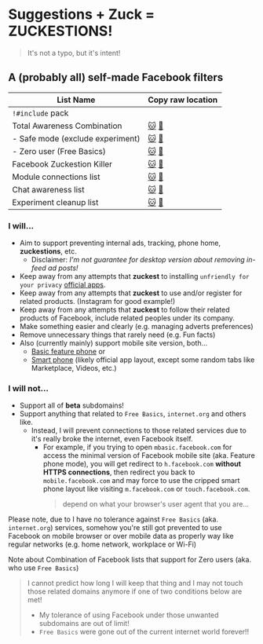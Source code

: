 # Suggestions + Zuck = **ZUCKESTIONS!**
> It's not a typo, but it's intent!

## A (probably all) self-made Facebook filters

| List Name | Copy raw location |
| ----- | ----- |
| `!#include` pack |  |
| Total Awareness Combination | [:cat:](https://github.com/kowith337/PersonalFilterListCollection/raw/master/filterlist/Combi-FacebookTotalAwareness.txt) [:pill:](https://gitlab.com/kowith337/PersonalFilterListCollection/raw/master/filterlist/Combi-FacebookTotalAwareness.txt) |
| \- Safe mode (exclude experiment) | [:cat:](https://github.com/kowith337/PersonalFilterListCollection/raw/master/filterlist/Combi-FacebookTotalAwareness-Safe.txt) [:pill:](https://gitlab.com/kowith337/PersonalFilterListCollection/raw/master/filterlist/Combi-FacebookTotalAwareness-Safe.txt) |
| \- Zero user (Free Basics) | [:cat:](https://github.com/kowith337/PersonalFilterListCollection/raw/master/filterlist/testing/FacebookZuckestionKiller-Zero.txt) [:pill:](https://gitlab.com/kowith337/PersonalFilterListCollection/raw/master/filterlist/testing/FacebookZuckestionKiller-Zero.txt) |
| Facebook Zuckestion Killer | [:cat:](https://github.com/kowith337/PersonalFilterListCollection/raw/master/filterlist/facebook/FacebookZuckestionKiller.txt) [:pill:](https://gitlab.com/kowith337/PersonalFilterListCollection/raw/master/filterlist/facebook/FacebookZuckestionKiller.txt) |
| Module connections list | [:cat:](https://github.com/kowith337/PersonalFilterListCollection/raw/master/filterlist/facebook/FacebookCommands.txt) [:pill:](https://gitlab.com/kowith337/PersonalFilterListCollection/raw/master/filterlist/facebook/FacebookCommands.txt) |
| Chat awareness list | [:cat:](https://github.com/kowith337/PersonalFilterListCollection/raw/master/filterlist/facebook/FacebookChatAwareness.txt) [:pill:](https://gitlab.com/kowith337/PersonalFilterListCollection/raw/master/filterlist/facebook/FacebookChatAwareness.txt) |
| Experiment cleanup list | [:cat:](https://github.com/kowith337/PersonalFilterListCollection/raw/master/filterlist/facebook/FacebookExperimentCleanup.txt) [:pill:](https://gitlab.com/kowith337/PersonalFilterListCollection/raw/master/filterlist/facebook/FacebookExperimentCleanup.txt) |

### I will...
- Aim to support preventing internal ads, tracking, phone home, **zuckestions**, etc.
  - Disclaimer\: *I'm not guarantee for desktop version about removing in-feed ad posts!*
- Keep away from any attempts that **zuckest** to installing `unfriendly for your privacy` [official apps](https://play.google.com/store/apps/developer?id=Facebook).
- Keep away from any attempts that **zuckest** to use and/or register for related products. (Instagram for good example!)
- Keep away from any attempts that **zuckest** to follow their related products of Facebook, include related peoples under its company.
- Make something easier and clearly (e.g. managing adverts preferences)
- Remove unnecessary things that rarely need (e.g. Fun facts)
- Also (currently mainly) support mobile site version, both...
  - [Basic feature phone](https://mbasic.facebook.com) or
  - [Smart phone](https://touch.facebook.com) (likely official app layout, except some random tabs like Marketplace, Videos, etc.)

### I will not...
- Support all of **beta** subdomains!
- Support anything that related to `Free Basics`, `internet.org` and others like.
  - Instead, I will prevent connections to those related services due to it's really broke the internet, even Facebook itself.
    - For example, if you trying to open `mbasic.facebook.com` for access the minimal version of Facebook mobile site (aka. Feature phone mode), you will get redirect to `h.facebook.com` **without HTTPS connections**, then redirect you back to `mobile.facebook.com` and may force to use the cripped smart phone layout like visiting `m.facebook.com` or `touch.facebook.com`.
	  > depend on what your browser's user agent that you are...

Please note, due to I have no tolerance against `Free Basics` (aka. `internet.org`) services, somehow you're still got prevented to use Facebook on mobile browser or over mobile data as properly way like regular networks (e.g. home network, workplace or Wi-Fi)

Note about Combination of Facebook lists that support for Zero users (aka. who use `Free Basics`)
> I cannot predict how long I will keep that thing and I may not touch those related domains anymore if one of two conditions below are met!
> - My tolerance of using Facebook under those unwanted subdomains are out of limit!
> - `Free Basics` were gone out of the current internet world forever!!